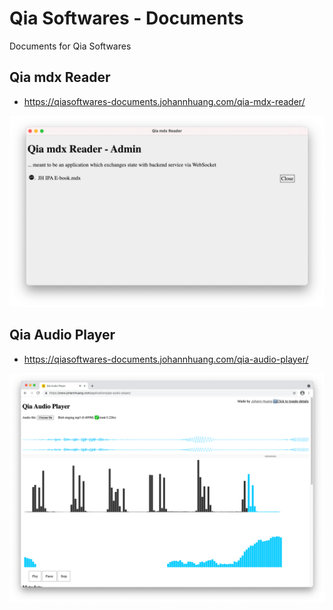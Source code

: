 # Qia Softwares - Documents

Documents for Qia Softwares


## Qia mdx Reader

* <https://qiasoftwares-documents.johannhuang.com/qia-mdx-reader/>

[![Qia mdx Reader](images/20210530-181423.png)](https://qiasoftwares-documents.johannhuang.com/qia-mdx-reader/)


## Qia Audio Player

* <https://qiasoftwares-documents.johannhuang.com/qia-audio-player/>

[![Qia Audio Player](images/20210530-173412.png)](https://qiasoftwares-documents.johannhuang.com/qia-audio-player/)
